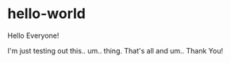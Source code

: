 # hello-world

Hello Everyone!

I'm just testing out this.. um.. thing.
That's all and um.. Thank You!
